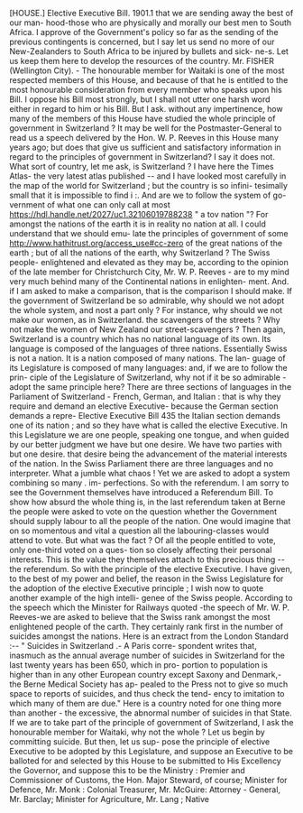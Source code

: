 [HOUSE.] Elective Executive Bill. 1901.1 that we are sending away the best of our man- hood-those who are physically and morally our best men to South Africa. I approve of the Government's policy so far as the sending of the previous contingents is concerned, but I say let us send no more of our New-Zealanders to South Africa to be injured by bullets and sick- ne-s. Let us keep them here to develop the resources of the country. Mr. FISHER (Wellington City). - The honourable member for Waitaki is one of the most respected members of this House, and because of that he is entitled to the most honourable consideration from every member who speaks upon his Bill. I oppose his Bill most strongly, but I shall not utter one harsh word either in regard to him or his Bill. But I ask. without any impertinence, how many of the members of this House have studied the whole principle of government in Switzerland ? It may be well for the Postmaster-General to read us a speech delivered by the Hon. W. P. Reeves in this House many years ago; but does that give us sufficient and satisfactory information in regard to the principles of government in Switzerland? I say it does not. What sort of country, let me ask, is Switzerland ? I have here the Times Atlas- the very latest atlas published -- and I have looked most carefully in the map of the world for Switzerland ; but the country is so infini- tesimally small that it is impossible to find i :. And are we to follow the system of go- vernment of what one can only call at most https://hdl.handle.net/2027/uc1.32106019788238 " a tov nation "? For amongst the nations of the earth it is in reality no nation at all. I could understand that we should emu- late the principles of government of some http://www.hathitrust.org/access_use#cc-zero of the great nations of the earth ; but of all the nations of the earth, why Switzerland ? The Swiss people- enlightened and elevated as they may be, according to the opinion of the late member for Christchurch City, Mr. W. P. Reeves - are to my mind very much behind many of the Continental nations in enlighten- ment. And. if I am asked to make a comparison, that is the comparison I should make. If the government of Switzerland be so admirable, why should we not adopt the whole system, and nost a part only ? For instance, why should we not make our women, as in Switzerland. the scavengers of the streets ? Why not make the women of New Zealand our street-scavengers ? Then again, Switzerland is a country which has no national language of its own. Its language is composed of the languages of three nations. Essentially Swiss is not a nation. It is a nation composed of many nations. The lan- guage of its Legislature is composed of many languages: and, if we are to follow the prin- ciple of the Legislature of Switzerland, why not if it be so admirable - adopt the same principle here? There are three sections of languages in the Parliament of Switzerland - French, German, and Italian : that is why they require and demand an elective Executive- because the German section demands a repre- Elective Executive Bill 435 the Italian section demands one of its nation ; and so they have what is called the elective Executive. In this Legislature we are one people, speaking one tongue, and when guided by our better judgment we have but one desire. We have two parties with but one desire. that desire being the advancement of the material interests of the nation. In the Swiss Parliament there are three languages and no interpreter. What a jumble what chaos ! Yet we are asked to adopt a system combining so many . im- perfections. So with the referendum. I am sorry to see the Government themselves have introduced a Referendum Bill. To show how absurd the whole thing is, in the last referendum taken at Berne the people were asked to vote on the question whether the Government should supply labour to all the people of the nation. One would imagine that on so momentous and vital a question all the labouring-classes would attend to vote. But what was the fact ? Of all the people entitled to vote, only one-third voted on a ques- tion so closely affecting their personal interests. This is the value they themselves attach to this precious thing -- the referendum. So with the principle of the elective Executive. I have given, to the best of my power and belief, the reason in the Swiss Legislature for the adoption of the elective Executive principle ; I wish now to quote another example of the high intelli- genee of the Swiss people. According to the speech which the Minister for Railways quoted -the speech of Mr. W. P. Reeves-we are asked to believe that the Swiss rank amongst the most enlightened people of the carth. They certainly rank first in the number of suicides amongst the nations. Here is an extract from the London Standard :-- " Suicides in Switzerland .- A Paris corre- spondent writes that, inasmuch as the annual average number of suicides in Switzerland for the last twenty years has been 650, which in pro- portion to population is higher than in any other European country except Saxony and Denmark,- the Berne Medical Society has ap- pealed to the Press not to give so much space to reports of suicides, and thus check the tend- ency to imitation to which many of them are due." Here is a country noted for one thing more than another - the excessive, the abnormal number of suicides in that State. If we are to take part of the principle of government of Switzerland, I ask the honourable member for Waitaki, why not the whole ? Let us begin by committing suicide. But then, let us sup- pose the principle of elective Executive to be adopted by this Legislature, and suppose an Executive to be balloted for and selected by this House to be submitted to His Excellency the Governor, and suppose this to be the Ministry : Premier and Commissioner of Customs, the Hon. Major Steward, of course; Minister for Defence, Mr. Monk : Colonial Treasurer, Mr. McGuire: Attorney - General, Mr. Barclay; Minister for Agriculture, Mr. Lang ; Native 